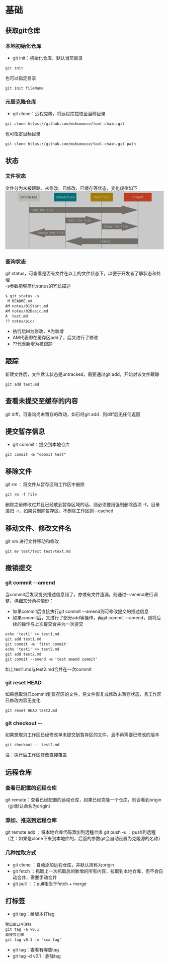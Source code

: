 # 基础
## 获取git仓库
### 本地初始化仓库
- git init：初始化仓库，默认当前目录
```
git init
```
也可以指定目录
```
git init fileName
```

### 元辰克隆仓库
- git clone：远程克隆，将远程库拉取至当前目录
```
git clone https://github.com/mihumouse/tool-chain.git
```
也可指定目标目录
```
git clone https://github.com/mihumouse/tool-chain.git path
```

## 状态
### 文件状态
文件分为未被跟踪、未修改、已修改、已缓存等状态，变化规律如下   
![](pic/fileStatuspng.png)

### 查询状态
git status，可查看是否有文件在以上的文件状态下，以便于开发者了解状态和处理   
-s参数能够简化status的冗长描述
```
$ git status -s
 M README.md
AM notes/01Start.md
AM notes/02Basic.md
A  test.md
?? notes/pic/
```
- 执行后M为修改，A为新增   
- AM代表即在缓存区add了，后又进行了修改   
- ??代表新增为被跟踪

## 跟踪
新建文件后，文件默认状态是untracked，需要通过git add，开始对该文件跟踪
```
git add test.md
```

## 查看未提交至缓存的内容
git diff，可查询尚未暂存的改动，如已经git add . 则diff后无任何返回

## 提交暂存信息
- git commit：提交到本地仓库
```
git commit -m "commit test"
```

## 移除文件
git rm ：将文件从暂存区和工作区中删除
```
git rm -f file
```
删除之前修改过并且已经放到暂存区域的话，则必须要用强制删除选项 -f，目录递归 -r，如果只删除暂存区，不删除工作区则--cached

## 移动文件、修改文件名
git vm 进行文件移动和修改
```
git mv test/text test/text.md
```

## 撤销提交
### git commit --amend   
当commit后发现提交描述信息错了，亦或有文件遗漏，则通过--amend进行调整，详细又分两种情形：
- 如果commit后直接执行git commit --amend则可修改提交的描述信息
- 如果commit后，又进行了部分add等操作，再git commit --amend，则将后续的操作与上次提交合并为一次提交
```
echo 'test1' >> test1.md
git add test1.md
git commit -m 'first commit'
echo 'test1' >> test2.md
git add test2.md
git commit --amend -m 'test amend commit'
```
如上test1.md与test2.md合并在一次commit

### git reset HEAD <file>
如果想取消已commit到暂存区的文件，将文件恢复成修改未暂存状态，且工作区已修改内容无变化
```
git reset HEAD test2.md
```

### git checkout -- <file>
如果想取消工作区已经修改单未提交到暂存区的文件，且不再需要已修改的版本
```
git checkout -- test2.md
```
注：执行后工作区修改直接覆盖

## 远程仓库
### 查看已配置的远程仓库
git remote：查看已经配置的远程仓库，如果已经克隆一个仓库，则会看到origin（git默认命名为origin）

### 添加、推送到远程仓库
git remote add <shortName> <url>：将本地仓库代码添加到远程仓库
git push -u <remoteName> <branch>：push到远程（注：如果是clone下来到本地库的，后面的参数git会自动设置为克隆源的名称）

### 几种拉取方式
- git clone <url>：自动添加远程仓库，并默认简称为origin
- git fetch <remoteName>：抓取上一次抓取后的新增的所有内容，拉取到本地仓库，但不会自动合并，需要手动合并   
- git pull <url> <remoteBranch>：<localBranch>：pull相当于fetch + merge

## 打标签
- git tag：给版本打tag
```
弹出窗口写注释
git tag -a v0.1
直接写注释
git tag v0.1 -m 'xxx tag'
```
- git tag：查看有哪些tag
- git tag -d v0.1：删除tag